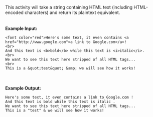 This activity will take a string containing HTML text (including HTML-encoded characters) and return its plaintext equivalent.
<br><br><br>
<b>Example Input:</b>
```
<font color="red">Here's some text, it even contains <a href="http://www.google.com">a link to Google.com</a>!
<br>
And this text is <b>bold</b> while this text is <i>italic</i>.
<br>
We want to see this text here stripped of all HTML tags...
<br>
This is a &quot;test&quot; &amp; we will see how it works!
```
<br><br>
<b>Example Output:</b>
```
Here's some text, it even contains a link to Google.com !
And this text is bold while this text is italic .
We want to see this text here stripped of all HTML tags...
This is a "test" & we will see how it works!
```
